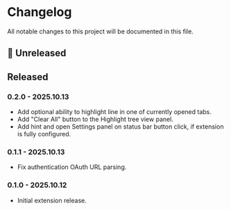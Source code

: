 # Changelog

All notable changes to this project will be documented in this file.

## 🚧 Unreleased

## Released

### 0.2.0 - 2025.10.13

- Add optional ability to highlight line in one of currently opened tabs.
- Add "Clear All" button to the Highlight tree view panel.
- Add hint and open Settings panel on status bar button click, if extension is fully configured.

### 0.1.1 - 2025.10.13

- Fix authentication OAuth URL parsing.

### 0.1.0 - 2025.10.12

- Initial extension release.
